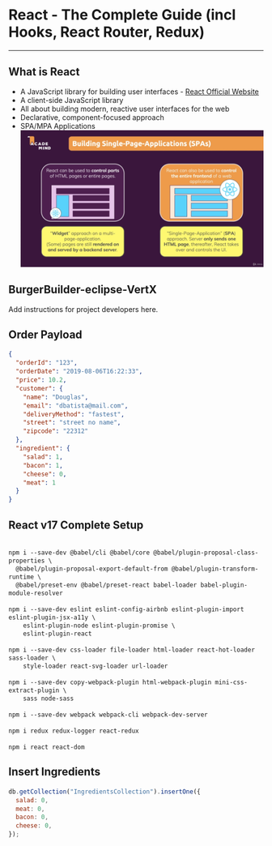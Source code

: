 # React - The Complete Guide (incl Hooks, React Router, Redux)

---

## What is React

- A JavaScript library for building user interfaces - [React Official Website](https://reactjs.org)
- A client-side JavaScript library
- All about building modern, reactive user interfaces for the web
- Declarative, component-focused approach
- SPA/MPA Applications ![View](assets/images/spa.png)

## BurgerBuilder-eclipse-VertX

Add instructions for project developers here.

## Order Payload

```json
{
  "orderId": "123",
  "orderDate": "2019-08-06T16:22:33",
  "price": 10.2,
  "customer": {
    "name": "Douglas",
    "email": "dbatista@mail.com",
    "deliveryMethod": "fastest",
    "street": "street no name",
    "zipcode": "22312"
  },
  "ingredient": {
    "salad": 1,
    "bacon": 1,
    "cheese": 0,
    "meat": 1
  }
}
```

## React v17 Complete Setup

```shell

npm i --save-dev @babel/cli @babel/core @babel/plugin-proposal-class-properties \
  @babel/plugin-proposal-export-default-from @babel/plugin-transform-runtime \
  @babel/preset-env @babel/preset-react babel-loader babel-plugin-module-resolver

npm i --save-dev eslint eslint-config-airbnb eslint-plugin-import eslint-plugin-jsx-a11y \
    eslint-plugin-node eslint-plugin-promise \
    eslint-plugin-react

npm i --save-dev css-loader file-loader html-loader react-hot-loader sass-loader \
    style-loader react-svg-loader url-loader

npm i --save-dev copy-webpack-plugin html-webpack-plugin mini-css-extract-plugin \
    sass node-sass

npm i --save-dev webpack webpack-cli webpack-dev-server

npm i redux redux-logger react-redux

npm i react react-dom

```

## Insert Ingredients

```javascript
db.getCollection("IngredientsCollection").insertOne({
  salad: 0,
  meat: 0,
  bacon: 0,
  cheese: 0,
});
```
